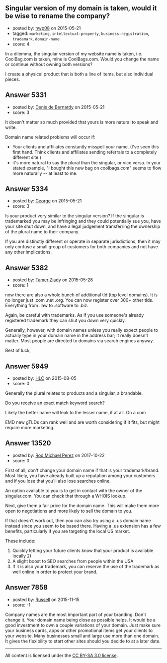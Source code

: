 ## Singular version of my domain is taken, would it be wise to rename the company?

- posted by: [hwp08](https://stackexchange.com/users/496206/hwp08) on 2015-05-21
- tagged: `marketing`, `intellectual-property`, `business-registration`, `trademark`, `domain-name`
- score: 4

<p>In a dilemma, the singular version of my website name is taken, i.e. CoolBag.com is taken, mine is CoolBags.com. Would you change the name or continue without owning both versions?</p>

<p>I create a physical product that is both a line of items, but also individual pieces.</p>



## Answer 5331

- posted by: [Denis de Bernardy](https://stackexchange.com/users/182468/denis-de-bernardy) on 2015-05-21
- score: 3

<p>It doesn't matter so much provided that yours is more natural to speak and write.</p>

<p>Domain name related problems will occur if:</p>

<ul>
<li>Your clients and affiliates constantly misspell your name. (I've seen this first hand. Think clients and affiliates sending referrals to a completely different site.)</li>
<li>it's more natural to say the plural than the singular, or vice versa. In your stated example, "I bought this new bag on coolbags.com" seems to flow more naturally -- at least to me.</li>
</ul>



## Answer 5334

- posted by: [George](https://stackexchange.com/users/3516499/george) on 2015-05-21
- score: 3

<p>Is your product very similar to the singular version?  If the singular is trademarked you may be infringing and they could potentially sue you, have your site shut down, and have a legal judgement transferring the ownership of the plural name to their company.</p>

<p>If you are distinctly different or operate in separate jurisdictions, then it may only confuse a small group of customers for both companies and not have any other implications.</p>



## Answer 5382

- posted by: [Tamer Ziady](https://stackexchange.com/users/3287834/tamer-ziady) on 2015-05-28
- score: 1

<p>now there are also a whole bunch of additional tld (top level domains). It is no longer just .com .net .org. You can now register over 300+ other tlds. Everything from .law to .software to .biz. </p>

<p>Again, be careful with trademarks. As if you use someone's already registered trademark they can shut you down very quickly. </p>

<p>Generally, however, with domain names unless you really expect people to actually type in your domain name in the address bar; it really doesn't matter. Most people are directed to domains via search engines anyway. </p>

<p>Best of luck,</p>



## Answer 5949

- posted by: [HLC](https://stackexchange.com/users/6237396/hlc) on 2015-08-05
- score: 0

<p>Generally the plural relates to products and a singular, a brandable.</p>

<p>Do you receive an exact match keyword search? </p>

<p>Likely the better name will leak to the lesser name, if at all. On a com </p>

<p>EMD new gTLDs can rank well and are worth considering if it fits, but might require more marketing.</p>



## Answer 13520

- posted by: [Rod Michael Perez](https://stackexchange.com/users/11784393/rod-michael-perez) on 2017-10-22
- score: 0

<p>First of all, don't change your domain name if that is your trademark/brand. Most likely, you have already built up a reputation among your customers and if you lose that you'll also lose searches online.</p>

<p>An option available to you is to get in contact with the owner of the singular.com. You can check that through a WHOIS lookup.</p>

<p>Next, give them a fair price for the domain name. This will make them more open to negotiations and more likely to sell the domain to you.</p>

<p>If that doesn't work out, then you can also try using a .us domain name instead since you seem to be based there. Having a .us extension has a few benefits, particularly if you are targeting the local US market.</p>

<p>These include:</p>

<ol>
<li>Quickly letting your future clients know that your product is
available locally 2) </li>
<li>A slight boost to SEO searches from people
within the USA </li>
<li>If it is also your trademark, you can reserve the
use of the trademark as well online in order to protect your brand.</li>
</ol>



## Answer 7858

- posted by: [Russell](https://stackexchange.com/users/7300816/russell) on 2015-11-15
- score: -1

<p>Company names are the most important part of your branding. Don't change it. Your domain name being close as possible helps. It would be a good investment to own a couple variations of your domain. Just make sure your business cards, apps or other promotional items get your clients to your website. Many businesses small and large use more than one domain. It gives the flexibility to start other sites should you decide to at a later date.</p>




---

All content is licensed under the [CC BY-SA 3.0 license](https://creativecommons.org/licenses/by-sa/3.0/).
